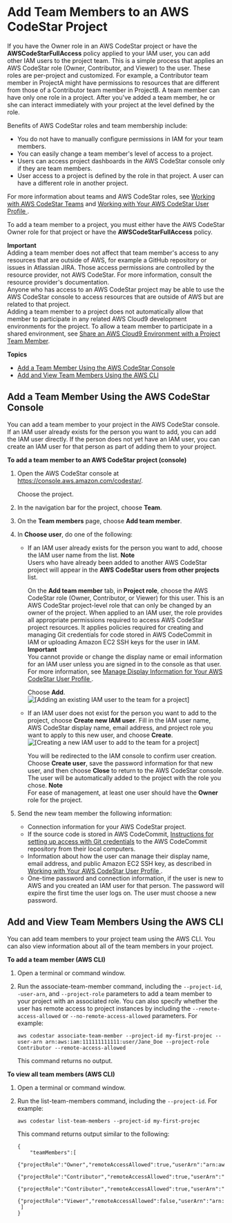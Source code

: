 # Add Team Members to an AWS CodeStar Project<a name="how-to-add-team-member"></a>

If you have the Owner role in an AWS CodeStar project or have the **AWSCodeStarFullAccess** policy applied to your IAM user, you can add other IAM users to the project team\. This is a simple process that applies an AWS CodeStar role \(Owner, Contributor, and Viewer\) to the user\. These roles are per\-project and customized\. For example, a Contributor team member in ProjectA might have permissions to resources that are different from those of a Contributor team member in ProjectB\. A team member can have only one role in a project\. After you've added a team member, he or she can interact immediately with your project at the level defined by the role\. 

Benefits of AWS CodeStar roles and team membership include:
+ You do not have to manually configure permissions in IAM for your team members\. 
+ You can easily change a team member's level of access to a project\.
+ Users can access project dashboards in the AWS CodeStar console only if they are team members\. 
+ User access to a project is defined by the role in that project\. A user can have a different role in another project\.

For more information about teams and AWS CodeStar roles, see [Working with AWS CodeStar Teams](working-with-teams.md) and [Working with Your AWS CodeStar User Profile ](working-with-user-info.md)\.

To add a team member to a project, you must either have the AWS CodeStar Owner role for that project or have the **AWSCodeStarFullAccess** policy\. 

**Important**  
Adding a team member does not affect that team member's access to any resources that are outside of AWS, for example a GitHub repository or issues in Atlassian JIRA\. Those access permissions are controlled by the resource provider, not AWS CodeStar\. For more information, consult the resource provider's documentation\.  
Anyone who has access to an AWS CodeStar project may be able to use the AWS CodeStar console to access resources that are outside of AWS but are related to that project\.  
Adding a team member to a project does not automatically allow that member to participate in any related AWS Cloud9 development environments for the project\. To allow a team member to participate in a shared environment, see [Share an AWS Cloud9 Environment with a Project Team Member](setting-up-ide-cloud9.md#setting-up-ide-cloud9-share)\.

**Topics**
+ [Add a Team Member Using the AWS CodeStar Console](#how-to-add-team-member-console)
+ [Add and View Team Members Using the AWS CLI](#how-to-add-team-member-cli)

## Add a Team Member Using the AWS CodeStar Console<a name="how-to-add-team-member-console"></a>

You can add a team member to your project in the AWS CodeStar console\. If an IAM user already exists for the person you want to add, you can add the IAM user directly\. If the person does not yet have an IAM user, you can create an IAM user for that person as part of adding them to your project\.<a name="adh-add-tm"></a>

**To add a team member to an AWS CodeStar project \(console\)**

1. Open the AWS CodeStar console at [https://console\.aws\.amazon\.com/codestar/](https://console.aws.amazon.com/codestar/)\.

   Choose the project\.

1. In the navigation bar for the project, choose **Team**\.

1. On the **Team members** page, choose **Add team member**\.

1. In **Choose user**, do one of the following: 
   + If an IAM user already exists for the person you want to add, choose the IAM user name from the list\. 
**Note**  
Users who have already been added to another AWS CodeStar project will appear in the **AWS CodeStar users from other projects** list\.

     On the **Add team member** tab, in **Project role**, choose the AWS CodeStar role \(Owner, Contributor, or Viewer\) for this user\. This is an AWS CodeStar project\-level role that can only be changed by an owner of the project\. When applied to an IAM user, the role provides all appropriate permissions required to access AWS CodeStar project resources\. It applies policies required for creating and managing Git credentials for code stored in AWS CodeCommit in IAM or uploading Amazon EC2 SSH keys for the user in IAM\. 
**Important**  
You cannot provide or change the display name or email information for an IAM user unless you are signed in to the console as that user\. For more information, see [Manage Display Information for Your AWS CodeStar User Profile ](how-to-manage-user-pref.md)\.

     Choose **Add**\.  
![\[Adding an existing IAM user to the team for a project\]](http://docs.aws.amazon.com/codestar/latest/userguide/images/adh-team-add.png)
   + If an IAM user does not exist for the person you want to add to the project, choose **Create new IAM user**\. Fill in the IAM user name, AWS CodeStar display name, email address, and project role you want to apply to this new user, and choose **Create**\.   
![\[Creating a new IAM user to add to the team for a project\]](http://docs.aws.amazon.com/codestar/latest/userguide/images/adh-team-add-new.png)

     You will be redirected to the IAM console to confirm user creation\. Choose **Create user**, save the password information for that new user, and then choose **Close** to return to the AWS CodeStar console\. The user will be automatically added to the project with the role you chose\.
**Note**  
For ease of management, at least one user should have the **Owner** role for the project\.

1. Send the new team member the following information:
   + Connection information for your AWS CodeStar project\.
   + If the source code is stored in AWS CodeCommit, [Instructions for setting up access with Git credentials](http://docs.aws.amazon.com/codecommit/latest/userguide/setting-up-gc.html) to the AWS CodeCommit repository from their local computers\.
   + Information about how the user can manage their display name, email address, and public Amazon EC2 SSH key, as described in [Working with Your AWS CodeStar User Profile ](working-with-user-info.md)\.
   + One\-time password and connection information, if the user is new to AWS and you created an IAM user for that person\. The password will expire the first time the user logs on\. The user must choose a new password\.

## Add and View Team Members Using the AWS CLI<a name="how-to-add-team-member-cli"></a>

You can add team members to your project team using the AWS CLI\. You can also view information about all of the team members in your project\.

**To add a team member \(AWS CLI\)**

1. Open a terminal or command window\.

1. Run the associate\-team\-member command, including the `--project-id`, `-user-arn`, and `--project-role` parameters to add a team member to your project with an associated role\. You can also specify whether the user has remote access to project instances by including the `--remote-access-allowed` or `--no-remote-access-allowed` parameters\. For example:

   ```
   aws codestar associate-team-member --project-id my-first-projec --user-arn arn:aws:iam:111111111111:user/Jane_Doe --project-role Contributor --remote-access-allowed
   ```

   This command returns no output\.

**To view all team members \(AWS CLI\)**

1. Open a terminal or command window\.

1. Run the list\-team\-members command, including the `--project-id`\. For example:

   ```
   aws codestar list-team-members --project-id my-first-projec
   ```

   This command returns output similar to the following:

   ```
   {
       "teamMembers":[
   		  {"projectRole":"Owner","remoteAccessAllowed":true,"userArn":"arn:aws:iam::111111111111:user/Mary_Major"},
   		  {"projectRole":"Contributor","remoteAccessAllowed":true,"userArn":"arn:aws:iam::111111111111:user/Jane_Doe"},
   		  {"projectRole":"Contributor","remoteAccessAllowed":true,"userArn":"arn:aws:iam::111111111111:user/John_Doe"},
   		  {"projectRole":"Viewer","remoteAccessAllowed":false,"userArn":"arn:aws:iam::111111111111:user/John_Stiles"}
   	]
   }
   ```
